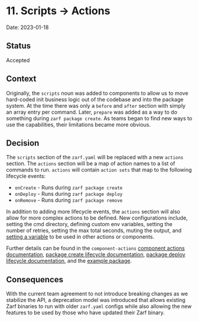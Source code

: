 # 11. Scripts -> Actions

Date: 2023-01-18

## Status

Accepted

## Context

Originally, the `scripts` noun was added to components to allow us to move hard-coded init business logic out of the codebase and into the package system. At the time there was only a `before` and `after` section with simply an array entry per command. Later, `prepare` was added as a way to do something during `zarf package create`. As teams began to find new ways to use the capabilities, their limitations became more obvious.

## Decision

The `scripts` section of the `zarf.yaml` will be replaced with a new `actions` section. The `actions` section will be a map of action names to a list of commands to run. `actions` will contain `action sets` that map to the following lifecycle events:

- `onCreate` - Runs during `zarf package create`
- `onDeploy` - Runs during `zarf package deploy`
- `onRemove` - Runs during `zarf package remove`

In addition to adding more lifecycle events, the `actions` section will also allow for more complex actions to be defined. New configurations include, setting the cmd directory, defining custom env variables, setting the number of retries, setting the max total seconds, muting the output, and [setting a variable](../docs/3-create-a-zarf-package/7-component-actions.md#creating-dynamic-variables-from-actions) to be used in other actions or components.

Further details can be found in the `component-actions` [component actions documentation](../docs/3-create-a-zarf-package/7-component-actions.md), [package create lifecycle documentation](../docs/3-create-a-zarf-package/6-package-create-lifecycle.md), [package deploy lifecycle documentation](../docs/4-deploy-a-zarf-package/2-package-deploy-lifecycle.md), and the [example package](../examples/component-actions/README.md).

## Consequences

With the current team agreement to not introduce breaking changes as we stabilize the API, a deprecation model was introduced that allows existing Zarf binaries to run with older `zarf.yaml` configs while also allowing the new features to be used by those who have updated their Zarf binary.
